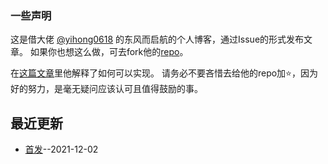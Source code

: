 ### 一些声明

这是借大佬 [@yihong0618](https://github.com/yihong0618) 的东风而启航的个人博客，通过Issue的形式发布文章。
如果你也想这么做，可去fork他的[repo](https://github.com/yihong0618/gitblog)。

在[这篇文章](https://github.com/yihong0618/gitblog/issues/177)里他解释了如何可以实现。
请务必不要吝惜去给他的repo加⭐，因为好的努力，是毫无疑问应该认可且值得鼓励的事。

## 最近更新
- [首发](https://github.com/gnimg/gitblog/issues/1)--2021-12-02
